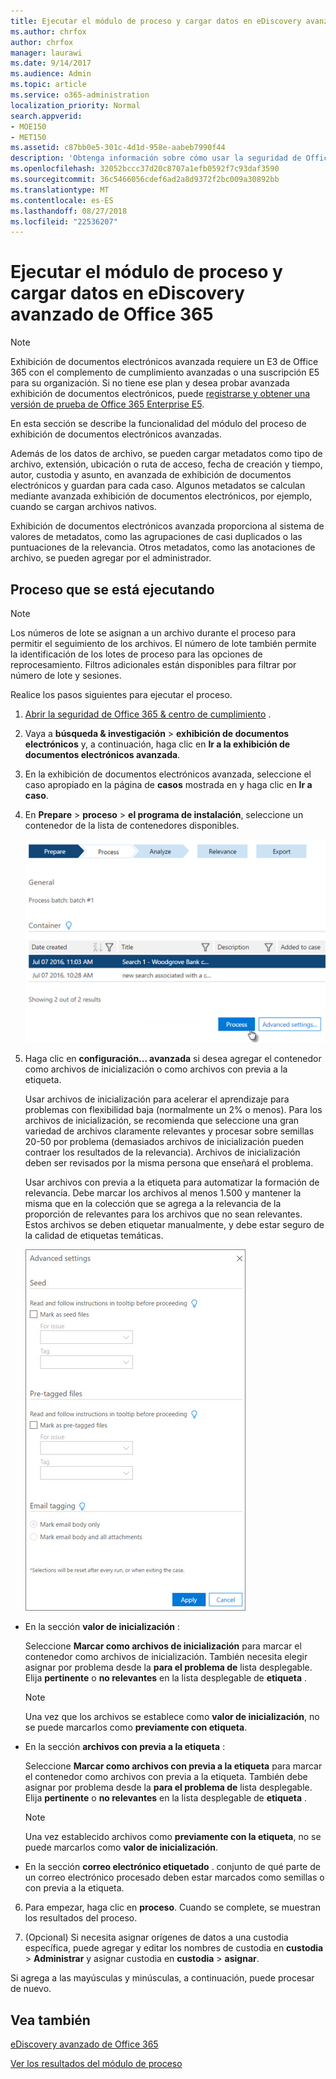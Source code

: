```yaml
---
title: Ejecutar el módulo de proceso y cargar datos en eDiscovery avanzado de Office 365
ms.author: chrfox
author: chrfox
manager: laurawi
ms.date: 9/14/2017
ms.audience: Admin
ms.topic: article
ms.service: o365-administration
localization_priority: Normal
search.appverid:
- MOE150
- MET150
ms.assetid: c87bb0e5-301c-4d1d-958e-aabeb7990f44
description: 'Obtenga información sobre cómo usar la seguridad de Office 365 &amp; centro de cumplimiento para tener acceso a Office 365 avanzada exhibición de documentos electrónicos y ejecutar el módulo de proceso para un caso.  '
ms.openlocfilehash: 32052bccc37d20c8707a1efb0592f7c93daf3590
ms.sourcegitcommit: 36c5466056cdef6ad2a8d9372f2bc009a30892bb
ms.translationtype: MT
ms.contentlocale: es-ES
ms.lasthandoff: 08/27/2018
ms.locfileid: "22536207"
---
```

# <a name="run-the-process-module-and-load-data-in-office-365-advanced-ediscovery"></a>Ejecutar el módulo de proceso y cargar datos en eDiscovery avanzado de Office 365

> [!NOTE]
> Exhibición de documentos electrónicos avanzada requiere un E3 de Office 365 con el complemento de cumplimiento avanzadas o una suscripción E5 para su organización. Si no tiene ese plan y desea probar avanzada exhibición de documentos electrónicos, puede [registrarse y obtener una versión de prueba de Office 365 Enterprise E5](https://go.microsoft.com/fwlink/p/?LinkID=698279). 
  
En esta sección se describe la funcionalidad del módulo del proceso de exhibición de documentos electrónicos avanzadas. 
  
Además de los datos de archivo, se pueden cargar metadatos como tipo de archivo, extensión, ubicación o ruta de acceso, fecha de creación y tiempo, autor, custodia y asunto, en avanzada de exhibición de documentos electrónicos y guardan para cada caso. Algunos metadatos se calculan mediante avanzada exhibición de documentos electrónicos, por ejemplo, cuando se cargan archivos nativos. 
  
Exhibición de documentos electrónicos avanzada proporciona al sistema de valores de metadatos, como las agrupaciones de casi duplicados o las puntuaciones de la relevancia. Otros metadatos, como las anotaciones de archivo, se pueden agregar por el administrador. 
  
## <a name="running-process"></a>Proceso que se está ejecutando

> [!NOTE]
> Los números de lote se asignan a un archivo durante el proceso para permitir el seguimiento de los archivos. El número de lote también permite la identificación de los lotes de proceso para las opciones de reprocesamiento. Filtros adicionales están disponibles para filtrar por número de lote y sesiones. 
  
Realice los pasos siguientes para ejecutar el proceso.
  
1. [Abrir la seguridad de Office 365 &amp; centro de cumplimiento](go-to-the-securitycompliance-center.md) . 
    
2. Vaya a **búsqueda &amp; investigación** \> **exhibición de documentos electrónicos** y, a continuación, haga clic en **Ir a la exhibición de documentos electrónicos avanzada**.
    
3. En la exhibición de documentos electrónicos avanzada, seleccione el caso apropiado en la página de **casos** mostrada en y haga clic en **Ir a caso**.
    
4. En **Prepare** \> **proceso** \> **el programa de instalación**, seleccione un contenedor de la lista de contenedores disponibles.
    
    ![Haga clic en el proceso para agregar los resultados de búsqueda a las mayúsculas y minúsculas](media/50bdc55c-d378-4881-b302-31ef785fa359.png)
  
5. Haga clic en **configuración... avanzada** si desea agregar el contenedor como archivos de inicialización o como archivos con previa a la etiqueta. 
    
    Usar archivos de inicialización para acelerar el aprendizaje para problemas con flexibilidad baja (normalmente un 2% o menos). Para los archivos de inicialización, se recomienda que seleccione una gran variedad de archivos claramente relevantes y procesar sobre semillas 20-50 por problema (demasiados archivos de inicialización pueden contraer los resultados de la relevancia). Archivos de inicialización deben ser revisados por la misma persona que enseñará el problema.
    
    Usar archivos con previa a la etiqueta para automatizar la formación de relevancia. Debe marcar los archivos al menos 1.500 y mantener la misma que en la colección que se agrega a la relevancia de la proporción de relevantes para los archivos que no sean relevantes. Estos archivos se deben etiquetar manualmente, y debe estar seguro de la calidad de etiquetas temáticas.
    
    ![Captura de pantalla de avanzada de página de configuración para el procesamiento por lotes de archivos](media/3c25cb78-4484-41e5-bd34-3753c7ab6cf2.jpg)
  
  - En la sección **valor de inicialización** : 
    
    Seleccione **Marcar como archivos de inicialización** para marcar el contenedor como archivos de inicialización. También necesita elegir asignar por problema desde la **para el problema de** lista desplegable. Elija **pertinente** o **no relevantes** en la lista desplegable de **etiqueta** . 
    
    > [!NOTE]
    > Una vez que los archivos se establece como **valor de inicialización**, no se puede marcarlos como **previamente con etiqueta**. 
  
  - En la sección **archivos con previa a la etiqueta** : 
    
    Seleccione **Marcar como archivos con previa a la etiqueta** para marcar el contenedor como archivos con previa a la etiqueta. También debe asignar por problema desde la **para el problema de** lista desplegable. Elija **pertinente** o **no relevantes** en la lista desplegable de **etiqueta** . 
    
    > [!NOTE]
    > Una vez establecido archivos como **previamente con la etiqueta**, no se puede marcarlos como **valor de inicialización**. 
  
  - En la sección **correo electrónico etiquetado** . conjunto de qué parte de un correo electrónico procesado deben estar marcados como semillas o con previa a la etiqueta. 
    
6. Para empezar, haga clic en **proceso**. Cuando se complete, se muestran los resultados del proceso.
    
7. (Opcional) Si necesita asignar orígenes de datos a una custodia específica, puede agregar y editar los nombres de custodia en **custodia** \> **Administrar** y asignar custodia en **custodia** \> **asignar**. 
    
Si agrega a las mayúsculas y minúsculas, a continuación, puede procesar de nuevo.
  
## <a name="see-also"></a>Vea también

[eDiscovery avanzado de Office 365](office-365-advanced-ediscovery.md)
  
[Ver los resultados del módulo de proceso](view-process-module-results-in-advanced-ediscovery.md)

